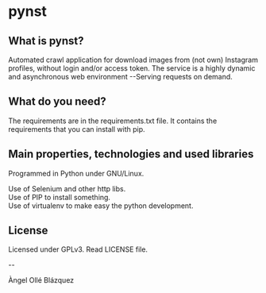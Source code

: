 pynst
======

What is pynst?
-----------------
Automated crawl application for download images from (not own) Instagram profiles, without login and/or access token. The service is a highly dynamic and asynchronous web environment --Serving requests on demand. 

What do you need?
-----------------
The requirements are in the requirements.txt file. It contains the requirements that you can install with pip.

Main properties, technologies and used libraries
------------------------------------------------
Programmed in Python under GNU/Linux.

Use of Selenium and other http libs. <br>
Use of PIP to install something.<br>
Use of virtualenv to make easy the python development.


License
-------
Licensed under GPLv3. Read LICENSE file.


--

Àngel Ollé Blázquez
